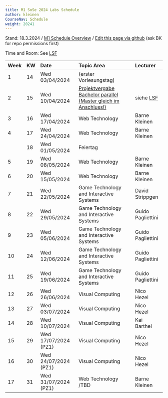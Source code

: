 ```yaml
---
title: M1 SoSe 2024 Labs Schedule
author: kleinen
CourseNav: Schedule
weight: 20241
---
```



Stand: 18.3.2024 / 
[M1 Schedule Overview](/classes/m1)
/
[Edit this page via github](https://github.com/bkleinen/bkleinen.github.io/blob/main/hugo/content/classes/ss2024/m1-web/schedule/index.md) (ask BK for repo permissions first)

Time and Room: See [LSF](https://lsf.htw-berlin.de/qisserver/rds?state=verpublish&status=init&vmfile=no&publishid=204497&moduleCall=webInfo&publishConfFile=webInfo&publishSubDir=veranstaltung)

| Week | KW  | Date                 | Topic Area                              | Lecturer          |
| :--- | :-- | :------------------- | :-------------------------------------- | :---------------- |
| 1    | 14  | Wed 03/04/2024       | (erster Vorlesungstag)                  |                   |
| 2    | 15  | Wed 10/04/2024       | [Projektvergabe Bachelor parallel (Master gleich im Anschluss!)](https://wiki.htw-berlin.de/confluence/display/fb4imi/Projekte+im+SoSe+2024)                      |  siehe [LSF](https://lsf.htw-berlin.de/qisserver/rds?state=verpublish&status=init&vmfile=no&publishid=204920&moduleCall=webInfo&publishConfFile=webInfo&publishSubDir=veranstaltung)    |
| 3    | 16  | Wed 17/04/2024       | Web Technology                          | Barne Kleinen     |
| 4    | 17  | Wed 24/04/2024       | Web Technology                          | Barne Kleinen     |
|      | 18  | Wed 01/05/2024       | Feiertag                                |                   |
| 5    | 19  | Wed 08/05/2024       | Web Technology                          | Barne Kleinen     |
| 6    | 20  | Wed 15/05/2024       | Web Technology                          | Barne Kleinen     |
| 7    | 21  | Wed 22/05/2024       | Game Technology and Interactive Systems | David Strippgen   |
| 8    | 22  | Wed 29/05/2024       | Game Technology and Interactive Systems | Guido Pagliettini |
| 9    | 23  | Wed 05/06/2024       | Game Technology and Interactive Systems | Guido Pagliettini |
| 10   | 24  | Wed 12/06/2024       | Game Technology and Interactive Systems | Guido Pagliettini |
| 11   | 25  | Wed 19/06/2024       | Game Technology and Interactive Systems | Guido Pagliettini |
| 12   | 26  | Wed 26/06/2024       | Visual Computing                        | Nico Hezel        |
| 13   | 27  | Wed 03/07/2024       | Visual Computing                        | Nico Hezel        |
| 14   | 28  | Wed 10/07/2024       | Visual Computing                        | Kai Barthel       |
| 15   | 29  | Wed 17/07/2024 (PZ1) | Visual Computing                        | Nico Hezel        |
| 16   | 30  | Wed 24/07/2024 (PZ1) | Visual Computing                        | Nico Hezel        |
| 17   | 31  | Wed 31/07/2024 (PZ1) | Web Technology /TBD                                       | Barne Kleinen                  |
